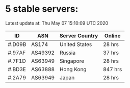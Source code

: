 # 5 stable servers:

Latest update at: Thu May 07 15:10:09 UTC 2020

| ID | ASN | Server Country | Online |
| -- | --- | -------------- | ------ |
| #.D09B | AS174 | United States | 28 hrs |
| #.97AF | AS49392 | Russia | 37 hrs |
| #.7F1D | AS63949 | Singapore | 28 hrs |
| #.BD3E | AS63888 | Hong Kong | 847 hrs |
| #.2A79 | AS63949 | Japan | 28 hrs |

